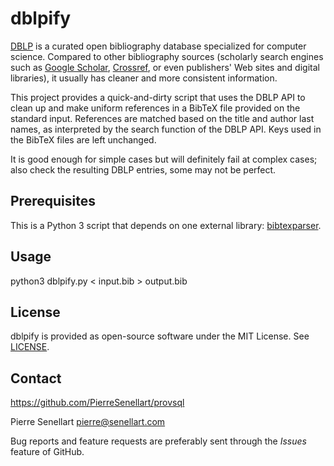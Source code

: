 # dblpify

[DBLP](https://dblp.org/) is a curated open bibliography database specialized for computer science. Compared to other bibliography sources (scholarly search engines such as [Google Scholar](https://scholar.google.com/), [Crossref](https://community.crossref.org), or even publishers' Web sites and digital libraries), it usually has cleaner and more consistent information.

This project provides a quick-and-dirty script that uses the DBLP API to clean up and make uniform references in a BibTeX file provided on the standard input. References are matched based on the title and author last names, as interpreted by the search function of the DBLP API. Keys used in the BibTeX files are left unchanged.

It is good enough for simple cases but will definitely fail at complex cases; also check the resulting DBLP entries, some may not be perfect.

## Prerequisites

This is a Python 3 script that depends on one external library: [bibtexparser](https://pypi.org/project/bibtexparser/).

## Usage

python3 dblpify.py < input.bib > output.bib

## License

dblpify is provided as open-source software under the MIT License. See [LICENSE](LICENSE).

## Contact

<https://github.com/PierreSenellart/provsql>

Pierre Senellart <pierre@senellart.com>

Bug reports and feature requests are preferably sent through the *Issues* feature of GitHub.

